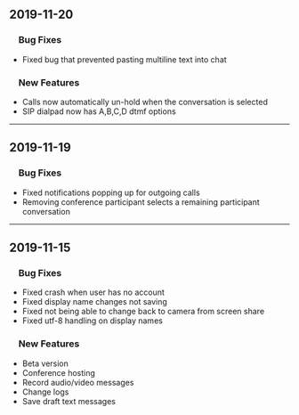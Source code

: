 <h2>2019-11-20</h2>
<h3 style="margin-left:1em">Bug Fixes</h3>

- Fixed bug that prevented pasting multiline text into chat

<h3 style="margin-left:1em">New Features</h3>

- Calls now automatically un-hold when the conversation is selected
- SIP dialpad now has A,B,C,D dtmf options

---
<h2>2019-11-19</h2>
<h3 style="margin-left:1em">Bug Fixes</h3>

- Fixed notifications popping up for outgoing calls
- Removing conference participant selects a remaining participant conversation

---
<h2>2019-11-15</h2>
<h3 style="margin-left:1em">Bug Fixes</h3>

- Fixed crash when user has no account
- Fixed display name changes not saving
- Fixed not being able to change back to camera from screen share
- Fixed utf-8 handling on display names

<h3 style="margin-left:1em">New Features</h3>

- Beta version
- Conference hosting
- Record audio/video messages
- Change logs
- Save draft text messages
